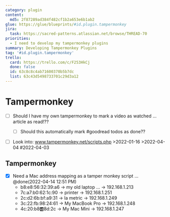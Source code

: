 ```yaml
---
category: plugin
content:
  md5: 2f87289ad384f482cf1b2a653e6b1ab2
glue: https://glue/blueprints/#id.plugin.tampermonkey
jira:
  task: https://sacred-patterns.atlassian.net/browse/THREAD-70
priorities:
  - I need to develop my tampermonkey plugins
summary: Developing Tampermonkey Plugins
tag: '#id.plugin.tampermonkey'
trello:
  card: https://trello.com/c/F253HkCj
  done: false
  id: 63c8c8c4ab71600370b5b7dc
  list: 63c43d5498733701c29d3a12
---
```


# Tampermonkey 
* [ ] Should I have my own tampermonkey to mark a video as watched ... article as read!??
	* [ ] Should this automatically mark #goodread todos as done??

* [ ] Look into: www.tampermonkey.net/scripts.php  >2022-01-16 >2022-04-04 #2022-04-03



## Tampermonkey
* [x] Need a Mac address mapping as a tamper monkey script … @done(2022-04-14 12:51 PM)
	* b8:e8:56:32:39:a6	 → my old laptop … → 192.168.1.213	
	* 7c:a7:b0:62:1c:90 → printer → 192.168.1.251
	* 2c:d2:6b:bf:a9:31 → la metric → 192.168.1.249	
	* 3c:22:fb:98:24:61	 →  My MacBook Pro → 192.168.1.248
	* 4c:20:b8:ab:8d:2c → My Mac Mini → 192.168.1.247	